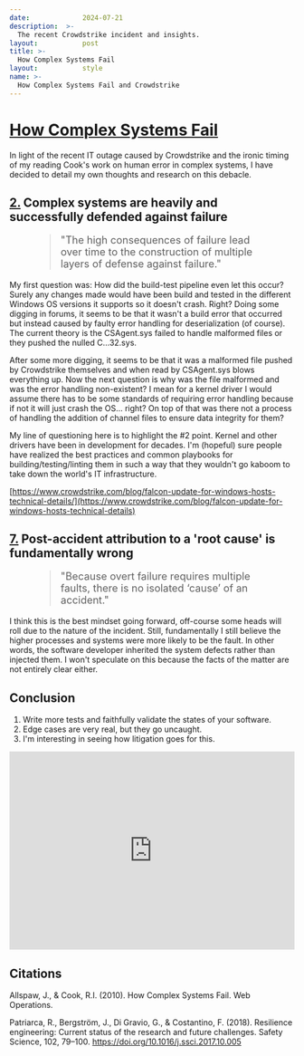 ```yaml
---
date:             2024-07-21
description:  >-
  The recent Crowdstrike incident and insights.
layout:           post
title: >-
  How Complex Systems Fail
layout:           style
name: >-
  How Complex Systems Fail and Crowdstrike
---
```


# [How Complex Systems Fail](https://how.complexsystems.fail/)

In light of the recent IT outage caused by Crowdstrike and the ironic timing of my reading Cook's work on human error in complex systems, I have decided to detail my own thoughts and research on this debacle.

## [2.](https://how.complexsystems.fail/#2) Complex systems are heavily and successfully defended against failure

<figure class="container-lg" style="padding: 0;">
    <blockquote class="blockquote" style="font-size: 18px;">
    <p>"The high consequences of failure lead over time to the construction of multiple layers of defense against failure."</p>
    </blockquote>
</figure>

My first question was: How did the build-test pipeline even let this occur? Surely any changes made would have been build and tested in the different Windows OS versions it supports so it doesn't crash. Right? Doing some digging in forums, it seems to be that it wasn't a build error that occurred but instead caused by faulty error handling for deserialization (of course). The current theory is the CSAgent.sys failed to handle malformed files or they pushed the nulled C...32.sys.

After some more digging, it seems to be that it was a malformed file pushed by Crowdstrike themselves and when read by CSAgent.sys blows everything up. Now the next question is why was the file malformed and was the error handling non-existent? I mean for a kernel driver I would assume there has to be some standards of requiring error handling because if not it will just crash the OS... right? On top of that was there not a process of handling the addition of channel files to ensure data integrity for them?

My line of questioning here is to highlight the #2 point. Kernel and other drivers have been in development for decades. I'm (hopeful) sure people have realized the best practices and common playbooks for building/testing/linting them in such a way that they wouldn't go kaboom to take down the world's IT infrastructure.

[https://www.crowdstrike.com/blog/falcon-update-for-windows-hosts-technical-details/](https://www.crowdstrike.com/blog/falcon-update-for-windows-hosts-technical-details)

## [7.](https://how.complexsystems.fail/#7) Post-accident attribution to a 'root cause' is fundamentally wrong

<figure class="container-lg" style="padding: 0;">
    <blockquote class="blockquote" style="font-size: 18px;">
    <p>"Because overt failure requires multiple faults, there is no isolated ‘cause’ of an accident."</p>
    </blockquote>
</figure>

I think this is the best mindset going forward, off-course some heads will roll due to the nature of the incident. Still, fundamentally I still believe the higher processes and systems were more likely to be the fault. In other words, the software developer inherited the system defects rather than injected them. I won't speculate on this because the facts of the matter are not entirely clear either.
## Conclusion

1.  Write more tests and faithfully validate the states of your software.
2.  Edge cases are very real, but they go uncaught.
3.  I'm interesting in seeing how litigation goes for this.


<iframe class="py-3" width="100%" height="350" src="https://www.youtube.com/embed/bLHL75H_VEM?si=0Oy8artPhcsKbiCS" title="YouTube video player" frameborder="0" allow="accelerometer; autoplay; clipboard-write; encrypted-media; gyroscope; picture-in-picture; web-share" referrerpolicy="strict-origin-when-cross-origin" allowfullscreen></iframe>

<br/>

## Citations

Allspaw, J., & Cook, R.I. (2010). How Complex Systems Fail. Web Operations.

Patriarca, R., Bergström, J., Di Gravio, G., & Costantino, F. (2018). Resilience engineering: Current status of the research and future challenges. Safety Science, 102, 79–100. https://doi.org/10.1016/j.ssci.2017.10.005